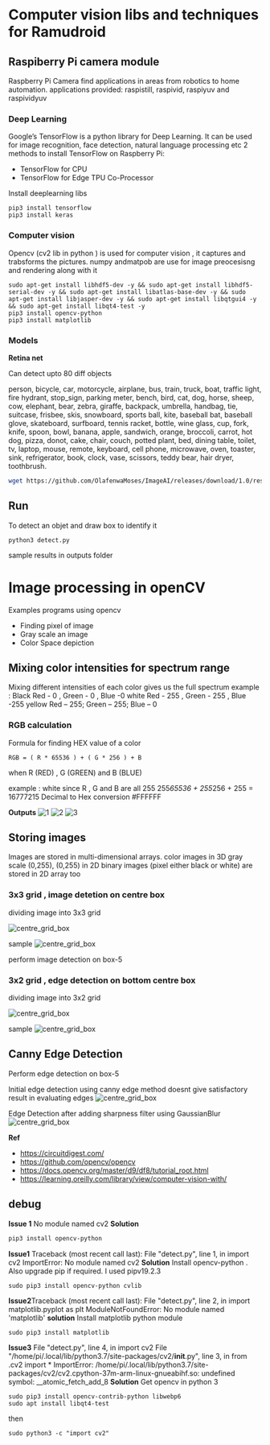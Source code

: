 # Computer vision libs and techniques for Ramudroid 

## Raspiberry Pi camera module 

Raspberry Pi Camera find applications in areas from robotics to home automation.
applications provided: raspistill, raspivid, raspiyuv and raspividyuv

### Deep Learning 

Google’s TensorFlow is a  python library for Deep Learning. 
It can be used for image recognition, face detection, natural language processing etc
2 methods to install TensorFlow on Raspberry Pi:
- TensorFlow for CPU
- TensorFlow for Edge TPU Co-Processor

Install deeplearning libs
```
pip3 install tensorflow
pip3 install keras
```
### Computer vision 

Opencv (cv2 lib in python ) is used for computer vision , it captures and trabsforms the pictures.
numpy andmatpob are use for image preocesisng and rendering along with it

```
sudo apt-get install libhdf5-dev -y && sudo apt-get install libhdf5-serial-dev -y && sudo apt-get install libatlas-base-dev -y && sudo apt-get install libjasper-dev -y && sudo apt-get install libqtgui4 -y && sudo apt-get install libqt4-test -y
pip3 install opencv-python
pip3 install matplotlib
```

### Models 

**Retina net**

Can detect upto 80 diff objects 

person, bicycle, car, motorcycle, airplane, bus, train, truck, boat, traffic light, fire hydrant, stop_sign,
parking meter,   bench,   bird,   cat,   dog,   horse,   sheep,   cow,   elephant,   bear,   zebra,
giraffe,   backpack,   umbrella,   handbag,   tie,   suitcase,   frisbee,   skis,   snowboard,
sports ball,   kite,   baseball bat,   baseball glove,   skateboard,   surfboard,   tennis racket,
bottle,   wine glass,   cup,   fork,   knife,   spoon,   bowl,   banana,   apple,   sandwich,   orange,
broccoli,   carrot,   hot dog,   pizza,   donot,   cake,   chair,   couch,   potted plant,   bed,
dining table,   toilet,   tv,   laptop,   mouse,   remote,   keyboard,   cell phone,   microwave,
oven,   toaster,   sink,   refrigerator,   book,   clock,   vase,   scissors,   teddy bear,   hair dryer,
toothbrush. 
```bash
wget https://github.com/OlafenwaMoses/ImageAI/releases/download/1.0/resnet50_coco_best_v2.0.1.h5
```

## Run 
To detect an objet and draw box to identify it  
```
python3 detect.py
```
sample results in outputs folder 


# Image processing in openCV

Examples programs using opencv 
- Finding pixel of image
- Gray scale an image 
- Color Space depiction

## Mixing color intensities for spectrum range

Mixing different intensities of each color gives us the full spectrum
example : 
Black 
    Red - 0 , Green - 0 , Blue -0 
white 
    Red - 255 , Green - 255 , Blue -255
yellow
    Red – 255; Green – 255; Blue – 0

### RGB calculation 

Formula for finding HEX value of a color
```
RGB = ( R * 65536 ) + ( G * 256 ) + B 
```
when R (RED) , G  (GREEN) and B (BLUE)

example :
white 
since R , G and B are all 255
255*65536 + 255*256 + 255 = 16777215
Decimal to Hex conversion #FFFFFF

**Outputs**
![1](outputs/1.png)
![2](outputs/2.png)
![3](outputs/3.png)

## Storing images 

Images are stored in multi-dimensional arrays.
color images in 3D 
gray scale  (0,255), (0,255)  in 2D
binary images (pixel either black or white) are stored in 2D array too

### 3x3 grid , image detetion on centre box 

dividing image into 3x3 grid 

![centre_grid_box](imgs/centre_grid_box.jpg)

sample 
![centre_grid_box](imgs/3_processed.jpeg)

perform image detection on box-5

### 3x2 grid , edge detection on bottom centre box 

dividing image into 3x2 grid 

![centre_grid_box](imgs/3x2_grid_box.jpg)

sample 
![centre_grid_box](imgs/3_processed_3x2.jpeg)

## Canny Edge Detection

Perform edge detection on box-5

Initial edge detection using canny edge method doesnt give satisfactory result in evaluating edges
![centre_grid_box](imgs/3_edges_badoutput_edge_detection.jpeg)

Edge Detection after adding sharpness filter using GaussianBlur
![centre_grid_box](imgs/3_edges.jpeg)

**Ref**
- https://circuitdigest.com/
- https://github.com/opencv/opencv
- https://docs.opencv.org/master/d9/df8/tutorial_root.html
- https://learning.oreilly.com/library/view/computer-vision-with/


## debug 

**Issue 1**  No module named cv2
**Solution**
```bash
pip3 install opencv-python
```


**Issue1** Traceback (most recent call last):
  File "detect.py", line 1, in <module>
    import cv2
ImportError: No module named cv2
**Solution** Install opencv-python . Also upgrade pip if required. I used pipv19.2.3
```
sudo pip3 install opencv-python cvlib
```

**Issue2**Traceback (most recent call last):
  File "detect.py", line 2, in <module>
    import matplotlib.pyplot as plt
ModuleNotFoundError: No module named 'matplotlib'
**solution** Install matplotlib python module 
```
sudo pip3 install matplotlib
```

**Issue3**   File "detect.py", line 4, in <module>
    import cv2
  File "/home/pi/.local/lib/python3.7/site-packages/cv2/__init__.py", line 3, in <module>
    from .cv2 import *
ImportError: /home/pi/.local/lib/python3.7/site-packages/cv2/cv2.cpython-37m-arm-linux-gnueabihf.so: undefined symbol: __atomic_fetch_add_8
 **Solution** Get opencv in python 3  
```
sudo pip3 install opencv-contrib-python libwebp6
sudo apt install libqt4-test
```
then
```
sudo python3 -c "import cv2"
```

